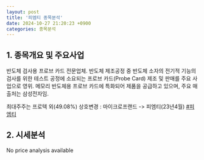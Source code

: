```yaml
---
layout: post
title: '피엠티 종목분석'
date: 2024-10-27 21:20:23 +0900
categories: 종목분석
---
```


## 1. 종목개요 및 주요사업

반도체 검사용 프로브 카드 전문업체. 반도체 제조공정 중 반도체 소자의 전기적 기능의 검사를 위한 테스트 공정에 소요되는 프로브 카드(Probe Card) 제조 및 판매를 주요 사업으로 영위. 메모리 반도체용 프로브 카드에 특화되어 제품을 공급하고 있으며, 주요 매출처는 삼성전자임. 

최대주주는 프로텍 외(49.08%) 상호변경 : 마이크로프랜드 -> 피엠티(23년4월)
[#피엠티](#)

## 2. 시세분석

No price analysis available
